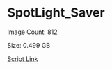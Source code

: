 # SpotLight_Saver

Image Count: 812

Size: 0.499 GB

[Script Link](https://github.com/liuyal/Archive/blob/master/Python/Utilities/Miscellaneous/spotlight_saver.py)